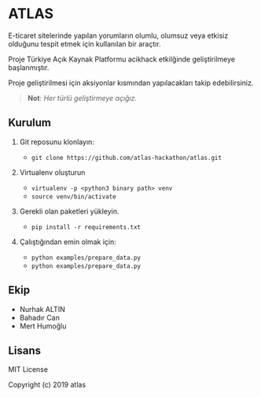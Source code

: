 # ATLAS

E-ticaret sitelerinde yapılan yorumların olumlu, olumsuz veya etkisiz olduğunu tespit etmek için kullanılan bir araçtır.

Proje Türkiye Açık Kaynak Platformu acikhack etkilğinde geliştirilmeye başlanmıştır.

Proje geliştirilmesi için aksiyonlar kısmından yapılacakları takip edebilirsiniz. 

> **Not**: *Her türlü geliştirmeye açığız.*

## Kurulum

1. Git reposunu klonlayın:

    - `git clone https://github.com/atlas-hackathon/atlas.git`
    
2. Virtualenv oluşturun

    - `virtualenv -p <python3 binary path> venv`
    - `source venv/bin/activate`

2. Gerekli olan paketleri yükleyin.

    - `pip install -r requirements.txt`
    
3. Çalıştığından emin olmak için:

    - `python examples/prepare_data.py`
    - `python examples/prepare_data.py`
    
## Ekip

- Nurhak ALTIN
- Bahadır Can
- Mert Humoğlu

## Lisans

MIT License

Copyright (c) 2019 atlas

